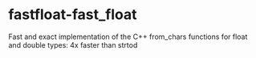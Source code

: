 # fastfloat-fast_float
Fast and exact implementation of the C++ from_chars functions for float and double types: 4x faster than strtod
